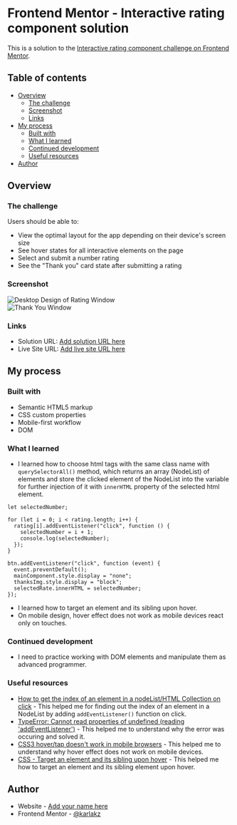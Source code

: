 # Frontend Mentor - Interactive rating component solution

This is a solution to the [Interactive rating component challenge on Frontend Mentor](https://www.frontendmentor.io/challenges/interactive-rating-component-koxpeBUmI).

## Table of contents

- [Overview](#overview)
  - [The challenge](#the-challenge)
  - [Screenshot](#screenshot)
  - [Links](#links)
- [My process](#my-process)
  - [Built with](#built-with)
  - [What I learned](#what-i-learned)
  - [Continued development](#continued-development)
  - [Useful resources](#useful-resources)
- [Author](#author)

## Overview

### The challenge

Users should be able to:

- View the optimal layout for the app depending on their device's screen size
- See hover states for all interactive elements on the page
- Select and submit a number rating
- See the "Thank you" card state after submitting a rating

### Screenshot

![Desktop Design of Rating Window](https://i.imgur.com/5weJP7j.png)\
![Thank You Window](https://i.imgur.com/7dI09kc.png)

### Links

- Solution URL: [Add solution URL here](https://your-solution-url.com)
- Live Site URL: [Add live site URL here](https://your-live-site-url.com)

## My process

### Built with

- Semantic HTML5 markup
- CSS custom properties
- Mobile-first workflow
- DOM

### What I learned

- I learned how to choose html tags with the same class name with `querySelectorAll()` method, which returns an array (NodeList) of elements and store the clicked element of the NodeList into the variable for further injection of it with `innerHTML` property of the selected html element.

```
let selectedNumber;

for (let i = 0; i < rating.length; i++) {
  rating[i].addEventListener("click", function () {
    selectedNumber = i + 1;
    console.log(selectedNumber);
  });
}

btn.addEventListener("click", function (event) {
  event.preventDefault();
  mainComponent.style.display = "none";
  thanksImg.style.display = "block";
  selectedRate.innerHTML = selectedNumber;
});
```

- I learned how to target an element and its sibling upon hover.
- On mobile design, hover effect does not work as mobile devices react only on touches.

### Continued development

- I need to practice working with DOM elements and manipulate them as advanced programmer.

### Useful resources

- [How to get the index of an element in a nodeList/HTML Collection on click](https://stackoverflow.com/questions/48068955/how-to-get-the-index-of-an-element-in-a-nodelist-html-collection-on-click) - This helped me for finding out the index of an element in a NodeList by adding `addEventListener()` function on click.
- [TypeError: Cannot read properties of undefined (reading 'addEventListener')](https://stackoverflow.com/questions/72264075/typeerror-cannot-read-properties-of-undefined-reading-addeventlistener) - This helped me to understand why the error was occuring and solved it.
- [CSS3 hover/tap doesn't work in mobile browsers](https://stackoverflow.com/questions/16180892/css3-hover-tap-doesnt-work-in-mobile-browsers) - This helped me to understand why hover effect does not work on mobile devices.
- [CSS - Target an element and its sibling upon hover](https://stackoverflow.com/questions/23096613/css-target-an-element-and-its-sibling-upon-hover) - This helped me how to target an element and its sibling element upon hover.

## Author

- Website - [Add your name here](https://www.your-site.com)
- Frontend Mentor - [@karlakz](https://www.frontendmentor.io/profile/karlakz)
